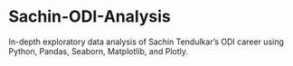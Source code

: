 # Sachin-ODI-Analysis
In-depth exploratory data analysis of Sachin Tendulkar’s ODI career using Python, Pandas, Seaborn, Matplotlib, and Plotly.
